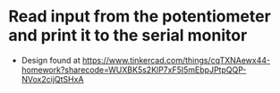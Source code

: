 # Read input from the potentiometer and print it to the serial monitor 

- Design found at
  https://www.tinkercad.com/things/cqTXNAewx44-homework?sharecode=WUXBK5s2KlP7xF5I5mEbpJPtpQQP-NVox2cijQtSHxA
